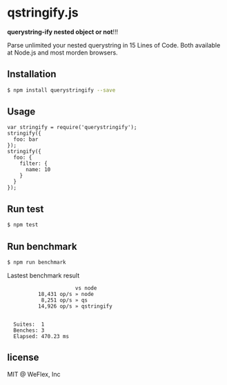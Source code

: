 
qstringify.js
==================================================

**querystring-ify nested object or not**!!!

Parse unlimited your nested querystring in 15 Lines of Code. Both available at Node.js 
and most morden browsers.

## Installation

```sh
$ npm install querystringify --save
```

## Usage

```
var stringify = require('querystringify');
stringify({
  foo: bar
});
stringify({
  foo: {
    filter: {
      name: 10
    }
  }
});
```

## Run test

```sh
$ npm test
```

## Run benchmark

```sh
$ npm run benchmark
```

Lastest benchmark result

```
                      vs node
          18,431 op/s » node
           8,251 op/s » qs
          14,926 op/s » qstringify


  Suites:  1
  Benches: 3
  Elapsed: 470.23 ms
```

## license

MIT @ WeFlex, Inc
